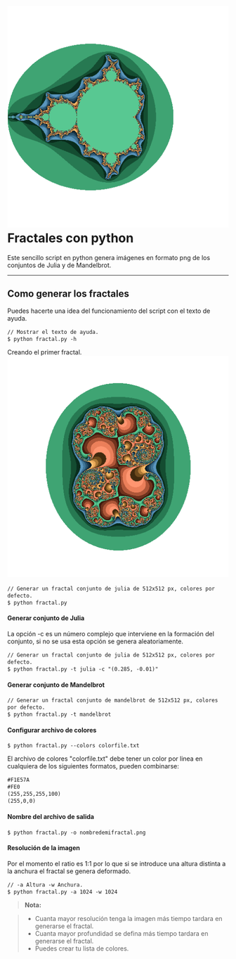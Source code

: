 ![Alt text](https://raw.githubusercontent.com/Dieg0x17/python-fractals/master/mandelbrot.png "Mandelbrot ejemplo")
Fractales con python
===================
Este sencillo script en python genera imágenes en formato png de los conjuntos de Julia y de Mandelbrot.  

----------


<i class="icon-fire"></i>Como generar los fractales 
-------------
Puedes hacerte una idea del funcionamiento del script con el texto de ayuda.
```
// Mostrar el texto de ayuda.
$ python fractal.py -h
```
Creando el primer fractal.
![Alt text](https://raw.githubusercontent.com/Dieg0x17/python-fractals/master/fractal.png "Julia ejemplo")
```
// Generar un fractal conjunto de julia de 512x512 px, colores por defecto.
$ python fractal.py
```
#### <i class="icon-picture"></i> Generar conjunto de Julia
La opción -c es un número complejo que interviene en la formación del conjunto, si no se usa esta opción se genera aleatoriamente.
```
// Generar un fractal conjunto de julia de 512x512 px, colores por defecto.
$ python fractal.py -t julia -c "(0.285, -0.01)"
```

#### <i class="icon-picture"></i> Generar conjunto de Mandelbrot
```
// Generar un fractal conjunto de mandelbrot de 512x512 px, colores por defecto.
$ python fractal.py -t mandelbrot
```

#### <i class="icon-tint"></i> Configurar archivo de colores
```
$ python fractal.py --colors colorfile.txt
```
El archivo de colores "colorfile.txt" debe tener un color por linea en cualquiera de los siguientes formatos, pueden combinarse:
```
#F1E57A
#FE0
(255,255,255,100)
(255,0,0)
```
#### <i class="icon-hdd"></i> Nombre del archivo de salida

```
$ python fractal.py -o nombredemifractal.png
```

#### <i class="icon-resize-full"></i> Resolución de la imagen
Por el momento el ratio es 1:1 por lo que si se introduce una altura distinta a la anchura el fractal se genera deformado.
```
// -a Altura -w Anchura. 
$ python fractal.py -a 1024 -w 1024
```
> **Nota:**

> - Cuanta mayor resolución tenga la imagen más tiempo tardara en generarse el fractal.
> - Cuanta mayor profundidad se defina más tiempo tardara en generarse el fractal.
> - Puedes crear tu lista de colores.

